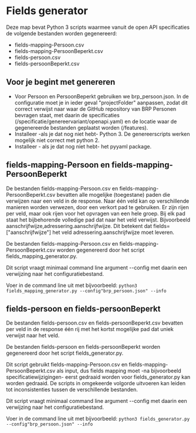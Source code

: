 # Fields generator

Deze map bevat Python 3 scripts waarmee vanuit de open API specificaties de volgende bestanden worden gegenereerd:
- fields-mapping-Persoon.csv
- fields-mapping-PersoonBeperkt.csv
- fields-persoon.csv
- fields-persoonBeperkt.csv

## Voor je begint met genereren
- Voor Persoon en PersoonBeperkt gebruiken we brp_persoon.json. In de configuratie moet je in ieder geval "projectFolder" aanpassen, zodat dit correct verwijst naar waar de GitHub repository van BRP Personen bevragen staat, met daarin de specificaties (/specificatie/genereervariant/openapi.yaml) en de locatie waar de gegenereerde bestanden geplaatst worden (/features).
- Installeer -als je dat nog niet hebt- Python 3. De genereerscripts werken mogelijk niet correct met python 2.
- Installeer - als je dat nog niet hebt- het pyyaml package.

## fields-mapping-Persoon en fields-mapping-PersoonBeperkt
De bestanden fields-mapping-Persoon.csv en fields-mapping-PersoonBeperkt.csv bevatten alle mogelijke (toegestane) paden die verwijzen naar een veld in de response. Naar één veld kan op verschillende manieren worden verwezen, door een verkort pad te gebruiken. Er zijn rijen per veld, maar ook rijen voor het opvragen van een hele groep. 
Bij elk pad staat het bijbehorende volledige pad dat naar het veld verwijst. Bijvoorbeeld aanschrijfwijze,adressering.aanschrijfwijze. Dit betekent dat fields=["aanschrijfwijze"] het veld adressering.aanschrijfwijze moet leveren.

De bestanden fields-mapping-Persoon.csv en fields-mapping-PersoonBeperkt.csv worden gegenereerd door het script fields_mapping_generator.py. 

Dit script vraagt minimaal command line argument --config met daarin een verwijzing naar het configuratiebestand. 

Voer in de command line uit met bijvoorbeeld:
`python3 fields_mapping_generator.py --config"brp_persoon.json" --info`

## fields-persoon en fields-persoonBeperkt
De bestanden fields-persoon.csv en fields-persoonBeperkt.csv bevatten per veld in de response één rij met het kortst mogelijke pad dat uniek verwijst naar het veld.

De bestanden fields-persoon en fields-persoonBeperkt worden gegenereerd door het script fields_generator.py. 

Dit script gebruikt fields-mapping-Persoon.csv en fields-mapping-PersoonBeperkt.csv als input, dus fields mapping moet -na bijvoorbeeld specificatiewijzigingen- eerst gedraaid worden voor fields_generator.py kan worden gedraaid. De scripts in omgekeerde volgorde uitvoeren kan leiden tot inconsistenties tussen de verschillende bestanden.

Dit script vraagt minimaal command line argument --config met daarin een verwijzing naar het configuratiebestand. 

Voer in de command line uit met bijvoorbeeld:
`python3 fields_generator.py --config"brp_persoon.json" --info`
